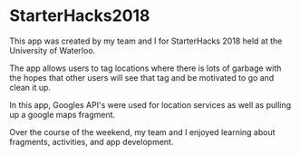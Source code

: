 # StarterHacks2018

This app was created by my team and I for StarterHacks 2018 held at the University of Waterloo.

The app allows users to tag locations where there is lots of garbage with the hopes that other users will see that tag and be motivated
to go and clean it up. 

In this app, Googles API's were used for location services as well as pulling up a google maps fragment. 

Over the course of the weekend, my team and I enjoyed learning about fragments, activities, and app development.
